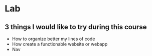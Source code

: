 # Lab
## 3 things I would like to try during this course
- How to organize better my lines of code
- How create a functionable website or webapp
- Nav